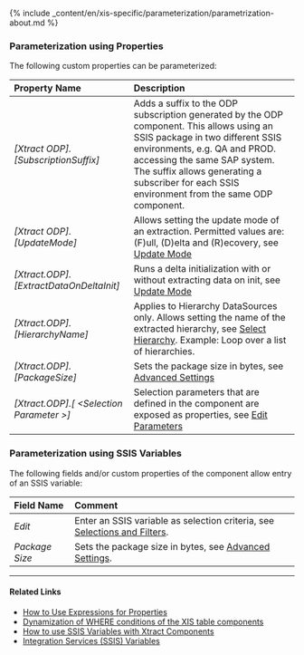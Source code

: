 
{% include _content/en/xis-specific/parameterization/parametrization-about.md  %}

### Parameterization using Properties
The following custom properties can be parameterized:

|Property Name|Description|
|:----|:----|
| *[Xtract ODP].[SubscriptionSuffix]*| Adds a suffix to the ODP subscription generated by the ODP component. This allows using an SSIS package in two different SSIS environments, e.g. QA and PROD. accessing the same SAP system. The suffix allows generating a subscriber for each SSIS environment from the same ODP component.|
| *[Xtract ODP].[UpdateMode]*|Allows setting the update mode of an extraction. Permitted values are: (F)ull, (D)elta and (R)ecovery, see [Update Mode](./odp-functions-ov#update-mode)|
| *[Xtract.ODP].[ExtractDataOnDeltaInit]*| Runs a delta initialization with or without extracting data on init, see [Update Mode](./odp-functions-ov#update-mode)|
| *[Xtract.ODP].[HierarchyName]*| Applies to Hierarchy DataSources only. Allows setting the name of the extracted hierarchy, see [Select Hierarchy](./odp-functions-ov#select-hierarchy). Example: Loop over a list of hierarchies.  |
| *[Xtract.ODP].[PackageSize]*| Sets the package size in bytes, see [Advanced Settings](./odp-functions-ov#advanced-settings) |
| *[Xtract.ODP].[ &lt;Selection Parameter &gt;]*| Selection parameters that are defined in the component are exposed as properties, see [Edit Parameters](./odp-functions-ov#edit-parameters) |

### Parameterization using SSIS Variables
The following fields and/or custom properties of the component allow entry of an SSIS variable:

|Field Name|Comment|
|:----|:----|
| *Edit*|Enter an SSIS variable as selection criteria, see [Selections and Filters](./odp-functions-ov#selections-and-filters).|
| *Package Size*| Sets the package size in bytes, see [Advanced Settings](./odp-functions-ov#advanced-settings). |


****
#### Related Links
- [How to Use Expressions for Properties](../parameterization/parameterization-prop#how-to-use-expressions-for-properties) 
- [Dynamization of WHERE conditions of the XIS table components](https://kb.theobald-software.com/xtract-is/Dynamization-of-WHERE-conditions-of-the-XIS-table-components)
- [How to use SSIS Variables with Xtract Components](../parameterization/parameterization-var) 
- [Integration Services (SSIS) Variables](https://docs.microsoft.com/en-us/sql/integration-services/integration-services-ssis-variables?view=sql-server-ver15)